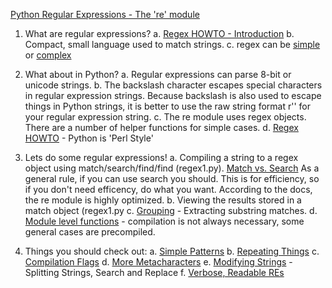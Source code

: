 
[Python Regular Expressions - The 're' module](https://docs.python.org/2/library/re.html)



1. What are regular expressions?
  a. [Regex HOWTO - Introduction](https://docs.python.org/2/howto/regex.html#regex-howto)
  b. Compact, small language used to match strings.
  c. regex can be [simple]() or [complex](http://stackoverflow.com/a/201378/1693693)

2. What about in Python?
  a. Regular expressions can parse 8-bit or unicode strings.
  b. The backslash character escapes special characters in regular expression strings. Because backslash is also used to escape things in Python strings, it is better to use the raw string format r'<str>' for your regular expression string.
  c. The re module uses regex objects.  There are a number of helper functions for simple cases.
  d. [Regex HOWTO](https://docs.python.org/2/howto/regex.html#regex-howto) - Python is 'Perl Style' 


3. Lets do some regular expressions!
  a. Compiling a string to a regex object using match/search/find/find (regex1.py). [Match vs. Search](https://docs.python.org/2/howto/regex.html#match-versus-search) As a general rule, if you can use search you should. This is for efficiency, so if you don't need efficency, do what you want. According to the docs, the re module is highly optimized.
  b. Viewing the results stored in a match object (regex1.py
  c. [Grouping](https://docs.python.org/2/howto/regex.html#grouping) - Extracting substring matches.
  d. [Module level functions](https://docs.python.org/2/howto/regex.html#module-level-functions) - compilation is not always necessary, some general cases are precompiled.

4. Things you should check out:
  a. [Simple Patterns](https://docs.python.org/2/howto/regex.html#simple-patterns)
  b. [Repeating Things](https://docs.python.org/2/howto/regex.html#repeating-things)
  c. [Compilation Flags](https://docs.python.org/2/howto/regex.html#compilation-flags)
  d. [More Metacharacters](https://docs.python.org/2/howto/regex.html#more-pattern-power)
  e. [Modifying Strings](https://docs.python.org/2/howto/regex.html#modifying-strings) - Splitting Strings, Search and Replace 
  f. [Verbose, Readable REs](https://docs.python.org/2/howto/regex.html#modifying-strings)



